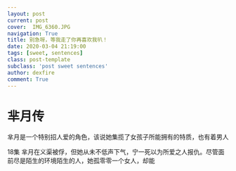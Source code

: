```yaml
---
layout: post
current: post
cover:  IMG_6360.JPG
navigation: True
title: 别急呀，等我走了你再喜欢我叭！
date: 2020-03-04 21:19:00
tags: [sweet, sentences]
class: post-template
subclass: 'post sweet sentences'
author: dexfire
comment: True
---
```


# 芈月传

芈月是一个特别招人爱的角色，该说她集揽了女孩子所能拥有的特质，也有着男人

18集 芈月在义渠被俘，但她从未不低声下气，宁一死以为所爱之人报仇。尽管面前尽是陌生的环境陌生的人，她孤零零一个女人，却能
